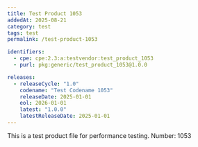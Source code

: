 ```yaml
---
title: Test Product 1053
addedAt: 2025-08-21
category: test
tags: test
permalink: /test-product-1053

identifiers:
  - cpe: cpe:2.3:a:testvendor:test_product_1053
  - purl: pkg:generic/test_product_1053@1.0.0

releases:
  - releaseCycle: "1.0"
    codename: "Test Codename 1053"
    releaseDate: 2025-01-01
    eol: 2026-01-01
    latest: "1.0.0"
    latestReleaseDate: 2025-01-01
---
```


This is a test product file for performance testing. Number: 1053
